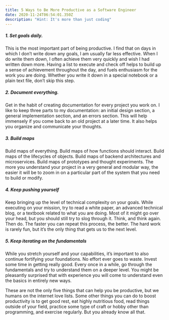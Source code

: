 ```yaml
---
title: 5 Ways to Be More Productive as a Software Engineer
date: 2020-11-24T06:54:01.350Z
description: "Hint: It's more than just coding"
---
```

##### 1. Set goals daily.

This is the most important part of being productive. I find that on days in which I don’t write down any goals, I am usually far less effective. When I do write them down, I often achieve them very quickly and wish I had written down more. Having a list to execute and check off helps to build up a sense of achievement throughout the day, and fuels enthusiasm for the work you are doing. Whether you write it down in a special notebook or a plain text file, don’t skip this step.

##### 2. Document everything.

Get in the habit of creating documentation for every project you work on. I like to keep three parts to my documentation: an initial design section, a general implementation section, and an errors section. This will help immensely if you come back to an old project at a later time. It also helps you organize and communicate your thoughts.

##### 3. Build maps

Build maps of everything. Build maps of how functions should interact. Build maps of the lifecycles of objects. Build maps of backend architectures and microservices. Build maps of prototypes and thought experiments. The more you understand your project in a very general and modular way, the easier it will be to zoom in on a particular part of the system that you need to build or modify.

##### 4. Keep pushing yourself

Keep bringing up the level of technical complexity on your goals. While executing on your mission, try to read a white paper, an advanced technical blog, or a textbook related to what you are doing. Most of it might go over your head, but you should still try to slog through it. Think, and think again. Then do. The faster you can repeat this process, the better. The hard work is rarely fun, but it’s the only thing that gets us to the next level.

##### 5. Keep iterating on the fundamentals

While you stretch yourself and your capabilities, it’s important to also continue fortifying your foundations. No effort ever goes to waste. Invest some time in getting really good. Every once in a while, go through the fundamentals and try to understand them on a deeper level. You might be pleasantly surprised that with experience you will come to understand even the basics in entirely new ways.

These are not the only five things that can help you be productive, but we humans on the internet love lists. Some other things you can do to boost productivity is to get good rest, eat highly nutritious food, read things outside of your field, practice some type of craft or hobby other than programming, and exercise regularly. But you already know all that.